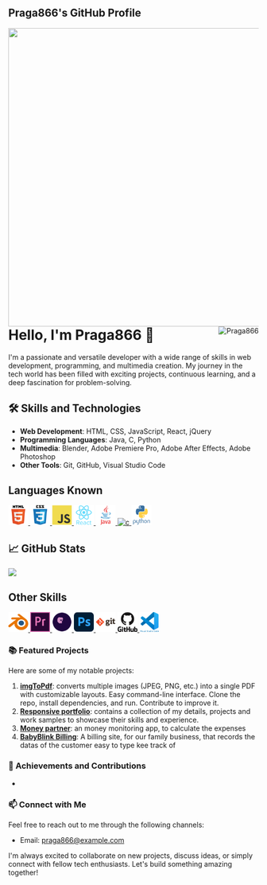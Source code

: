 ## Praga866's GitHub Profile

<img align="right" height="600" width="800" src="[thoughtworks-gif_dribbble.gif (800×600)](https://cdn.dribbble.com/users/2131993/screenshots/4948736/thoughtworks-gif_dribbble.gif)">

<img align="right" src="https://github-readme-streak-stats.herokuapp.com/?user=Praga866&theme=chartreuse-dark&hide_border=false" alt="Praga866" />

# Hello, I'm Praga866 👋

I'm a passionate and versatile developer with a wide range of skills in web development, programming, and multimedia creation. My journey in the tech world has been filled with exciting projects, continuous learning, and a deep fascination for problem-solving.

## 🛠️ Skills and Technologies

- **Web Development**: HTML, CSS, JavaScript, React, jQuery
- **Programming Languages**: Java, C, Python
- **Multimedia**: Blender, Adobe Premiere Pro, Adobe After Effects, Adobe Photoshop
- **Other Tools**: Git, GitHub, Visual Studio Code

## Languages Known

<p align="left">
  <a href="https://www.w3.org/html/" target="_blank" rel="noreferrer"> <img src="https://raw.githubusercontent.com/devicons/devicon/master/icons/html5/html5-original-wordmark.svg" alt="html5" width="40" height="40"/> </a>
  <a href="https://www.w3schools.com/css/" target="_blank" rel="noreferrer"> <img src="https://raw.githubusercontent.com/devicons/devicon/master/icons/css3/css3-original-wordmark.svg" alt="css3" width="40" height="40"/> </a>
  <a href="https://developer.mozilla.org/en-US/docs/Web/JavaScript" target="_blank" rel="noreferrer"> <img src="https://raw.githubusercontent.com/devicons/devicon/master/icons/javascript/javascript-original.svg" alt="javascript" width="40" height="40"/> </a>
  <a href="https://reactjs.org/" target="_blank" rel="noreferrer"> <img src="https://raw.githubusercontent.com/devicons/devicon/master/icons/react/react-original-wordmark.svg" alt="react" width="40" height="40"/> </a>
  <a href="https://www.java.com/" target="_blank" rel="noreferrer"> <img src="https://raw.githubusercontent.com/devicons/devicon/master/icons/java/java-original-wordmark.svg" alt="java" width="40" height="40"/> </a>
  <a href="https://www.cprogramming.com/" target="_blank" rel="noreferrer"> <img src="https://cdn.jsdelivr.net/gh/devicons/devicon/icons/c/c-original.svg" alt="c" width="40" height="40"/> </a>
  <a href="https://www.python.org/" target="_blank" rel="noreferrer"> <img src="https://raw.githubusercontent.com/devicons/devicon/master/icons/python/python-original-wordmark.svg" alt="python" width="40" height="40"/> </a>
</p>

## 📈 GitHub Stats

<img align="center" src="https://github-readme-stats.vercel.app/api?username=Praga866&show_icons=true&hide_border=true&count_private=true&include_all_commits=true&theme=radical" />

## Other Skills

<p align="left">
  <a href="https://www.blender.org/" target="_blank" rel="noreferrer">
    <img src="https://raw.githubusercontent.com/devicons/devicon/master/icons/blender/blender-original.svg" alt="blender" width="40" height="40"/>
  </a>
  <a href="https://www.adobe.com/products/premiere.html" target="_blank" rel="noreferrer">
    <img src="https://raw.githubusercontent.com/devicons/devicon/master/icons/premierepro/premierepro-original.svg" alt="premierepro" width="40" height="40"/>
  </a>
  <a href="https://www.adobe.com/products/aftereffects.html" target="_blank" rel="noreferrer">
    <img src="https://raw.githubusercontent.com/devicons/devicon/master/icons/aftereffects/aftereffects-original.svg" alt="aftereffects" width="40" height="40"/>
  </a>
  <a href="https://www.adobe.com/products/photoshop.html" target="_blank" rel="noreferrer">
    <img src="https://raw.githubusercontent.com/devicons/devicon/master/icons/photoshop/photoshop-original.svg" alt="photoshop" width="40" height="40"/>
  </a>
  <a href="https://git-scm.com/" target="_blank" rel="noreferrer">
    <img src="https://raw.githubusercontent.com/devicons/devicon/master/icons/git/git-original-wordmark.svg" alt="git" width="40" height="40"/>
  </a>
  <a href="https://github.com/" target="_blank" rel="noreferrer">
    <img src="https://raw.githubusercontent.com/devicons/devicon/master/icons/github/github-original-wordmark.svg" alt="github" width="40" height="40"/>
  </a>
  <a href="https://code.visualstudio.com/" target="_blank" rel="noreferrer">
    <img src="https://raw.githubusercontent.com/devicons/devicon/master/icons/vscode/vscode-original-wordmark.svg" alt="vscode" width="40" height="40"/>
  </a>
</p>

### 📚 Featured Projects

Here are some of my notable projects:

1. **[imgToPdf]([https://github.com/Praga866/project1](https://github.com/Praga866/-img-2-PDF-))**: converts multiple images (JPEG, PNG, etc.) into a single PDF with customizable layouts. Easy command-line interface. Clone the repo, install dependencies, and run. Contribute to improve it.
2. **[Responsive portfolio]([https://github.com/Praga866/project2](https://github.com/Praga866/Portfolio))**:  contains a collection of my details, projects and work samples to showcase their skills and experience.
3. **[Money partner]([https://github.com/Praga866/project3](https://github.com/Praga866/MoneyPartner))**: an money monitoring app, to calculate the expenses
4. **[BabyBlink Billing]([https://github.com/Praga866/project4](https://github.com/Praga866/babybyblinkbilling))**: A billing site, for our family business, that records the datas of the customer easy to type kee track of

### 🌟 Achievements and Contributions

- 

### 📫 Connect with Me

Feel free to reach out to me through the following channels:

- Email: [praga866@example.com](mailto:praga866@example.com)

I'm always excited to collaborate on new projects, discuss ideas, or simply connect with fellow tech enthusiasts. Let's build something amazing together!


